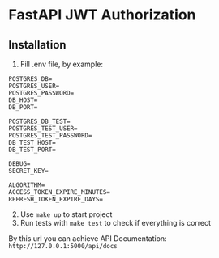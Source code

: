# FastAPI JWT Authorization

## Installation
1. Fill .env file, by example:
```angular2html
POSTGRES_DB=
POSTGRES_USER=
POSTGRES_PASSWORD=
DB_HOST=
DB_PORT=

POSTGRES_DB_TEST=
POSTGRES_TEST_USER=
POSTGRES_TEST_PASSWORD=
DB_TEST_HOST=
DB_TEST_PORT=

DEBUG=
SECRET_KEY=

ALGORITHM=
ACCESS_TOKEN_EXPIRE_MINUTES=
REFRESH_TOKEN_EXPIRE_DAYS=
```
2. Use `make up` to start project 
3. Run tests with `make test` to check if everything is correct

By this url you can achieve API Documentation: `http://127.0.0.1:5000/api/docs`